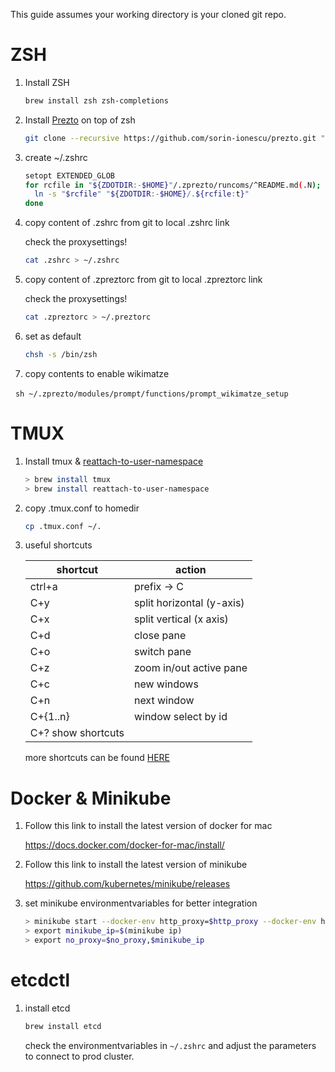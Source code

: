This guide assumes your working directory is your cloned git repo.
# ZSH

1. Install ZSH

    ```sh
    brew install zsh zsh-completions
    ```
2. Install [Prezto] on top of zsh

    ```sh
    git clone --recursive https://github.com/sorin-ionescu/prezto.git "${ZDOTDIR:-$HOME}/.zprezto"
    ```
3. create ~/.zshrc

    ```sh
    setopt EXTENDED_GLOB
    for rcfile in "${ZDOTDIR:-$HOME}"/.zprezto/runcoms/^README.md(.N); do
      ln -s "$rcfile" "${ZDOTDIR:-$HOME}/.${rcfile:t}"
    done
    ```
4. copy content of .zshrc from git to local .zshrc link

    check the proxysettings!
    ```sh
    cat .zshrc > ~/.zshrc
    ```
5. copy content of .zpreztorc from git to local .zpreztorc link

    check the proxysettings!
    ```sh
    cat .zpreztorc > ~/.preztorc
    ```
6. set as default

    ```sh
    chsh -s /bin/zsh
    ```

7. copy contents to enable wikimatze

   ```sh
   ~/.zprezto/modules/prompt/functions/prompt_wikimatze_setup
   ```

# TMUX

1. Install tmux & [reattach-to-user-namespace]

    ```sh
    > brew install tmux
    > brew install reattach-to-user-namespace
    ```

2. copy .tmux.conf to homedir

    ```sh
    cp .tmux.conf ~/.
    ```
3. useful shortcuts 

    | shortcut | action |
    | ------ | ------ |
    | ctrl+a | prefix -> C |
    | C+y | split horizontal (y-axis) |
    | C+x | split vertical (x axis) |
    | C+d | close pane |
    | C+o | switch pane |
    | C+z | zoom in/out active pane |
    | C+c | new windows |
    | C+n | next window |
    | C+{1..n} | window select by id |
    | C+? show shortcuts |

    more shortcuts can be found [HERE]

# Docker & Minikube
1. Follow this link to install the latest version of docker for mac

    https://docs.docker.com/docker-for-mac/install/

2. Follow this link to install the latest version of minikube

    https://github.com/kubernetes/minikube/releases


3. set minikube environmentvariables for better integration
    ```sh
    > minikube start --docker-env http_proxy=$http_proxy --docker-env https_proxy=$https_proxy --docker-env       no_proxy=$no_proxy
    > export minikube_ip=$(minikube ip)
    > export no_proxy=$no_proxy,$minikube_ip
    ```

# etcdctl
1. install etcd 
    ```sh
    brew install etcd
    ````
    check the environmentvariables in `~/.zshrc` and adjust the parameters to connect to prod cluster. 


[Prezto]: https://github.com/sorin-ionescu/prezto
[HERE]: https://gist.github.com/MohamedAlaa/2961058
[reattach-to-user-namespace]: https://github.com/ChrisJohnsen/tmux-MacOSX-pasteboard
